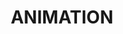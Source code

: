 ---
title: ANIMATION
whole-class: blog-filter4
landing_image: "/assets/img/blog/1_1.png"
class: common_class4
description: Lorem Ipsum is simply dummy text of the printing and typesetting industry. Lorem Ipsum is simply dummy text of the...
---